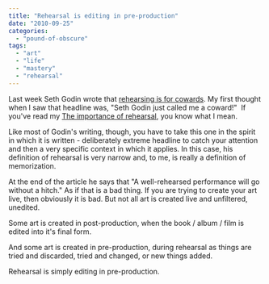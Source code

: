 ```yaml
---
title: "Rehearsal is editing in pre-production"
date: "2010-09-25"
categories: 
  - "pound-of-obscure"
tags: 
  - "art"
  - "life"
  - "mastery"
  - "rehearsal"
---
```


Last week Seth Godin wrote that [rehearsing is for cowards](http://sethgodin.typepad.com/seths_blog/2010/09/rehearsing-is-for-cowards.html). My first thought when I saw that headline was, "Seth Godin just called me a coward!"  If you've read my [The importance of rehearsal](http://blog.gbrettmiller.com/the-importance-of-rehearsal/), you know what I mean.

Like most of Godin's writing, though, you have to take this one in the spirit in which it is written - deliberately extreme headline to catch your attention and then a very specific context in which it applies. In this case, his definition of rehearsal is very narrow and, to me, is really a definition of memorization.

At the end of the article he says that "A well-rehearsed performance will go without a hitch." As if that is a bad thing. If you are trying to create your art live, then obviously it is bad. But not all art is created live and unfiltered, unedited.

Some art is created in post-production, when the book / album / film is edited into it's final form.

And some art is created in pre-production, during rehearsal as things are tried and discarded, tried and changed, or new things added.

Rehearsal is simply editing in pre-production.
